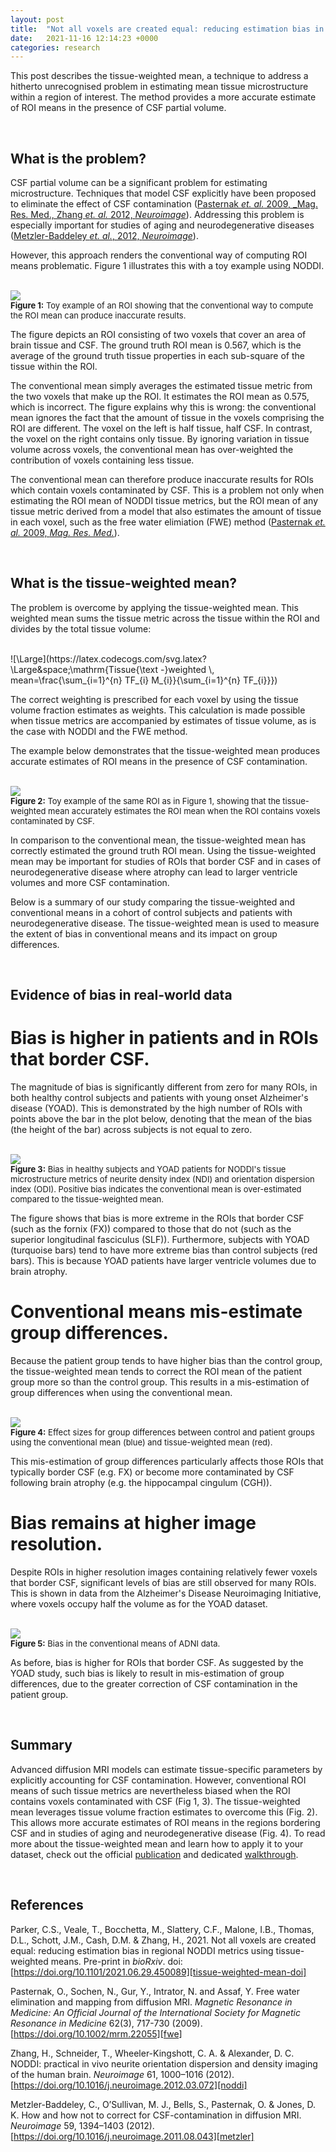 ```yaml
---
layout: post
title:  "Not all voxels are created equal: reducing estimation bias in regional NODDI metrics using tissue-weighted means"
date:   2021-11-16 12:14:23 +0000
categories: research
---
```


This post describes the tissue-weighted mean, a technique to address a hitherto unrecognised problem in estimating mean tissue microstructure within a region of interest. The method provides a more accurate estimate of ROI means in the presence of CSF partial volume.


<br/>

## What is the problem?

CSF partial volume can be a significant problem for estimating microstructure. Techniques that model CSF explicitly have been proposed to eliminate the effect of CSF contamination ([Pasternak _et. al._ 2009, _Mag. Res. Med., Zhang _et. al._ 2012, _Neuroimage_](#references)). Addressing this problem is especially important for studies of aging and neurodegenerative diseases ([Metzler-Baddeley _et. al._, 2012, _Neuroimage_](#references)). 

However, this approach renders the conventional way of computing ROI means problematic. Figure 1 illustrates this with a toy example using NODDI.


<br/>
<img src="{{ site.url }}/fig1.png">
<br/>
<font size="2"> <strong>Figure 1:</strong> Toy example of an ROI showing that the conventional way to compute the ROI mean can produce inaccurate results. </font>
<br/>

The figure depicts an ROI consisting of two voxels that cover an area of brain tissue and CSF. The ground truth ROI mean is 0.567, which is the average of the ground truth tissue properties in each sub-square of the tissue within the ROI.

The conventional mean simply averages the estimated tissue metric from the two voxels that make up the ROI. It estimates the ROI mean as 0.575, which is incorrect. The figure explains why this is wrong: the conventional mean ignores the fact that the amount of tissue in the voxels comprising the ROI are different. The voxel on the left is half tissue, half CSF. In contrast, the voxel on the right contains only tissue. By ignoring variation in tissue volume across voxels, the conventional mean has over-weighted the contribution of voxels containing less tissue.

The conventional mean can therefore produce inaccurate results for ROIs which contain voxels contaminated by CSF. This is a problem not only when estimating the ROI mean of NODDI tissue metrics, but the ROI mean of any tissue metric derived from a model that also estimates the amount of tissue in each voxel, such as the free water elimiation (FWE) method ([Pasternak _et. al._ 2009, _Mag. Res. Med._](#references)).

<br/>

## What is the tissue-weighted mean?

The problem is overcome by applying the tissue-weighted mean. This weighted mean sums the tissue metric across the tissue within the ROI and divides by the total tissue volume:


<br/>
![\Large](https://latex.codecogs.com/svg.latex?\Large&space;\mathrm{Tissue{\text -}weighted \, mean=\frac{\sum_{i=1}^{n} TF_{i} M_{i}}{\sum_{i=1}^{n} TF_{i}}})
<br/>

The correct weighting is prescribed for each voxel by using the tissue volume fraction estimates as weights. This calculation is made possible when tissue metrics are accompanied by estimates of tissue volume, as is the case with NODDI and the FWE method. 

The example below demonstrates that the tissue-weighted mean produces accurate estimates of ROI means in the presence of CSF contamination.

<br/>
<img src="{{ site.url }}/fig2.png">
<br/>
<font size="2"> <strong>Figure 2:</strong> Toy example of the same ROI as in Figure 1, showing that the tissue-weighted mean accurately estimates the ROI mean when the ROI contains voxels contaminated by CSF. </font>
<br/>

[comment]: <> (<img src="https://render.githubusercontent.com/render/math?math=\frac{1}{2}">)

In comparison to the conventional mean, the tissue-weighted mean has correctly estimated the ground truth ROI mean. Using the tissue-weighted mean may be important for studies of ROIs that border CSF and in cases of neurodegenerative disease where atrophy can lead to larger ventricle volumes and more CSF contamination. 

Below is a summary of our study comparing the tissue-weighted and conventional means in a cohort of control subjects and patients with neurodegenerative disease. The tissue-weighted mean is used to measure the extent of bias in conventional means and its impact on group differences.

<br/>

## Evidence of bias in real-world data

# Bias is higher in patients and in ROIs that border CSF.

The magnitude of bias is significantly different from zero for many ROIs, in both healthy control subjects and patients with young onset Alzheimer's disease (YOAD). This is demonstrated by the high number of ROIs with points above the bar in the plot below, denoting that the mean of the bias (the height of the bar) across subjects is not equal to zero.

<br/>
<img src="{{ site.url }}/fig3.png">
<br/>
<font size="2"> <strong>Figure 3:</strong> Bias in healthy subjects and YOAD patients for NODDI's tissue microstructure metrics of neurite density 
index (NDI) and orientation dispersion index (ODI). Positive bias indicates the conventional mean is over-estimated compared to the tissue-weighted mean. </font>
<br/>

The figure shows that bias is more extreme in the ROIs that border CSF (such as the fornix (FX)) compared to those that do not (such as the superior longitudinal fasciculus (SLF)). Furthermore, subjects with YOAD (turquoise bars) tend to have more extreme bias than control subjects (red bars). This is because YOAD patients have larger ventricle volumes due to brain atrophy.

# Conventional means mis-estimate group differences.


Because the patient group tends to have higher bias than the control group, the tissue-weighted mean tends to correct the ROI mean of the patient group more so than the control group. This results in a mis-estimation of group differences when using the conventional mean.

<br/>
<img src="{{ site.url }}/fig4.png">
<br/>
<font size="2"> <strong>Figure 4:</strong> Effect sizes for group differences between control and patient groups using the conventional mean (blue) and tissue-weighted mean (red). </font>
<br/>

This mis-estimation of group differences particularly affects those ROIs that typically border CSF (e.g. FX) or become more contaminated by CSF following brain atrophy (e.g. the hippocampal cingulum (CGH)).

# Bias remains at higher image resolution.

Despite ROIs in higher resolution images containing relatively fewer voxels that border CSF, significant levels of bias are still observed for many ROIs. This is shown in data from the Alzheimer's Disease Neuroimaging Initiative, where voxels occupy half the volume as for the YOAD dataset.

<br/>
<img src="{{ site.url }}/fig5.png">
<br/>
<font size="2"> <strong>Figure 5:</strong> Bias in the conventional means of ADNI data. </font>
<br/>

As before, bias is higher for ROIs that border CSF. As suggested by the YOAD study, such bias is likely to result in mis-estimation of group differences, due to the greater correction of CSF contamination in the patient group.

<br/>

## Summary

Advanced diffusion MRI models can estimate tissue-specific parameters by explicitly accounting for CSF contamination. However, conventional ROI means of such tissue metrics are nevertheless biased when the ROI contains voxels contaminated with CSF (Fig 1, 3). The tissue-weighted mean leverages tissue volume fraction estimates to overcome this (Fig. 2). This allows more accurate estimates of ROI means in the regions bordering CSF and in studies of aging and neurodegenerative disease (Fig. 4). To read more about the tissue-weighted mean and learn how to apply it to your dataset, check out the official [publication][tissue-weighted-mean-preprint] and dedicated [walkthrough][tissue-weighted-mean-walkthrough].

<br/>

## References

Parker, C.S., Veale, T., Bocchetta, M., Slattery, C.F., Malone, I.B., Thomas, D.L., Schott, J.M., Cash, D.M. & Zhang, H., 2021. Not all voxels are created equal: reducing estimation bias in regional NODDI metrics using tissue-weighted means. Pre-print in _bioRxiv_. doi: [https://doi.org/10.1101/2021.06.29.450089][tissue-weighted-mean-doi]

Pasternak, O., Sochen, N., Gur, Y., Intrator, N. and Assaf, Y. Free water elimination and mapping from diffusion MRI. _Magnetic Resonance in Medicine: An Official Journal of the International Society for Magnetic Resonance in Medicine_ 62(3), 717-730 (2009). [https://doi.org/10.1002/mrm.22055][fwe]

Zhang, H., Schneider, T., Wheeler-Kingshott, C. A. & Alexander, D. C. NODDI: practical in vivo neurite orientation dispersion and density imaging of the human brain. _Neuroimage_ 61, 1000–1016 (2012). [https://doi.org/10.1016/j.neuroimage.2012.03.072][noddi]

Metzler-Baddeley, C., O’Sullivan, M. J., Bells, S., Pasternak, O. & Jones, D. K. How and how not to correct for CSF-contamination in diffusion MRI. _Neuroimage_ 59, 1394–1403 (2012). [https://doi.org/10.1016/j.neuroimage.2011.08.043][metzler]



[tissue-weighted-mean-preprint]: https://www.biorxiv.org/content/10.1101/2021.06.29.450089v3.abstract
[tissue-weighted-mean-walkthrough]: https://github.com/tdveale/TissueWeightedMean
[tissue-weighted-mean-doi]: https://doi.org/10.1101/2021.06.29.450089
[fwe]: https://doi.org/10.1002/mrm.22055
[noddi]: https://doi.org/10.1016/j.neuroimage.2012.03.072
[metzler]: https://doi.org/10.1016/j.neuroimage.2011.08.043

